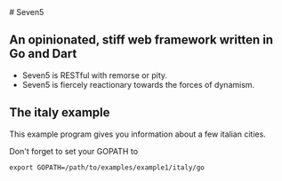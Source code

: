 <link href="http://kevinburke.bitbucket.org/markdowncss/markdown.css" rel="stylesheet"></link>
# Seven5

## An opinionated, stiff web framework written in Go and Dart

* Seven5 is RESTful with remorse or pity.
* Seven5 is fiercely reactionary towards the forces of dynamism.

## The italy example

This example program gives you information about a few italian cities.

Don't forget to set your GOPATH to

    export GOPATH=/path/to/examples/example1/italy/go

